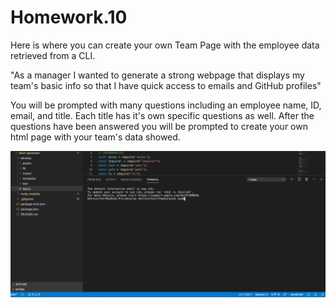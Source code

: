 # Homework.10

Here is where you can create your own Team Page with the employee data retrieved from a CLI. 



"As a manager
I wanted to generate a strong webpage that displays my team's basic info
so that I have quick access to emails and GitHub profiles"

You will be prompted with many questions including an employee name, ID, email, and title. Each title has it's own specific questions as well. After the questions have been answered you will be prompted to create your own html page with your team's data showed.

![Demo](https://github.com/Dsorthep/team-generator/blob/master/develop/assets/team-generator.gif "Demo GIF")